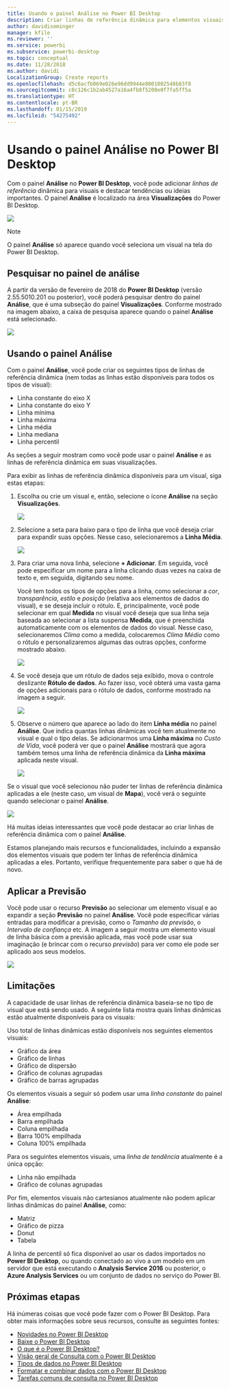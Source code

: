 ```yaml
---
title: Usando o painel Análise no Power BI Desktop
description: Criar linhas de referência dinâmica para elementos visuais no Power BI Desktop
author: davidiseminger
manager: kfile
ms.reviewer: ''
ms.service: powerbi
ms.subservice: powerbi-desktop
ms.topic: conceptual
ms.date: 11/28/2018
ms.author: davidi
LocalizationGroup: Create reports
ms.openlocfilehash: d5c6acfb069e026e96dd9944e8001002548b83f8
ms.sourcegitcommit: c8c126c1b2ab4527a16a4fb8f5208e0f7fa5ff5a
ms.translationtype: HT
ms.contentlocale: pt-BR
ms.lasthandoff: 01/15/2019
ms.locfileid: "54275492"
---
```

# <a name="using-the-analytics-pane-in-power-bi-desktop"></a>Usando o painel Análise no Power BI Desktop
Com o painel **Análise** no **Power BI Desktop**, você pode adicionar *linhas de referência* dinâmica para visuais e destacar tendências ou ideias importantes. O painel **Análise** é localizado na área **Visualizações** do Power BI Desktop.

![](media/desktop-analytics-pane/analytics-pane_1.png)

> [!NOTE]
> O painel **Análise** só aparece quando você seleciona um visual na tela do Power BI Desktop.

## <a name="search-within-the-analytics-pane"></a>Pesquisar no painel de análise
A partir da versão de fevereiro de 2018 do **Power BI Desktop** (versão 2.55.5010.201 ou posterior), você poderá pesquisar dentro do painel **Análise**, que é uma subseção do painel **Visualizações**. Conforme mostrado na imagem abaixo, a caixa de pesquisa aparece quando o painel **Análise** está selecionado.

![](media/desktop-analytics-pane/analytics-pane_1b.png)

## <a name="using-the-analytics-pane"></a>Usando o painel Análise
Com o painel **Análise**, você pode criar os seguintes tipos de linhas de referência dinâmica (nem todas as linhas estão disponíveis para todos os tipos de visual):

* Linha constante do eixo X
* Linha constante do eixo Y
* Linha mínima
* Linha máxima
* Linha média
* Linha mediana
* Linha percentil

As seções a seguir mostram como você pode usar o painel **Análise** e as linhas de referência dinâmica em suas visualizações.

Para exibir as linhas de referência dinâmica disponíveis para um visual, siga estas etapas:

1. Escolha ou crie um visual e, então, selecione o ícone **Análise** na seção **Visualizações**.
   
   ![](media/desktop-analytics-pane/analytics-pane_2.png)
2. Selecione a seta para baixo para o tipo de linha que você deseja criar para expandir suas opções. Nesse caso, selecionaremos a **Linha Média**.
   
   ![](media/desktop-analytics-pane/analytics-pane_3.png)
3. Para criar uma nova linha, selecione **+ Adicionar**. Em seguida, você pode especificar um nome para a linha clicando duas vezes na caixa de texto e, em seguida, digitando seu nome.
   
   Você tem todos os tipos de opções para a linha, como selecionar a *cor*, *transparência*, *estilo* e *posição* (relativa aos elementos de dados do visual), e se deseja incluir o rótulo. E, principalmente, você pode selecionar em qual **Medida** no visual você deseja que sua linha seja baseada ao selecionar a lista suspensa **Medida**, que é preenchida automaticamente com os elementos de dados do visual. Nesse caso, selecionaremos *Clima* como a medida, colocaremos *Clima Médio* como o rótulo e personalizaremos algumas das outras opções, conforme mostrado abaixo.
   
   ![](media/desktop-analytics-pane/analytics-pane_4.png)
4. Se você deseja que um rótulo de dados seja exibido, mova o controle deslizante **Rótulo de dados**. Ao fazer isso, você obterá uma vasta gama de opções adicionais para o rótulo de dados, conforme mostrado na imagem a seguir.
   
   ![](media/desktop-analytics-pane/analytics-pane_5.png)
5. Observe o número que aparece ao lado do item **Linha média** no painel **Análise**. Que indica quantas linhas dinâmicas você tem atualmente no visual e qual o tipo delas. Se adicionarmos uma **Linha máxima** no *Custo de Vida*, você poderá ver que o painel **Análise** mostrará que agora também temos uma linha de referência dinâmica da **Linha máxima** aplicada neste visual.
   
   ![](media/desktop-analytics-pane/analytics-pane_6.png)

Se o visual que você selecionou não puder ter linhas de referência dinâmica aplicadas a ele (neste caso, um visual de **Mapa**), você verá o seguinte quando selecionar o painel **Análise**.

![](media/desktop-analytics-pane/analytics-pane_7.png)

Há muitas ideias interessantes que você pode destacar ao criar linhas de referência dinâmica com o painel **Análise**.

Estamos planejando mais recursos e funcionalidades, incluindo a expansão dos elementos visuais que podem ter linhas de referência dinâmica aplicadas a eles. Portanto, verifique frequentemente para saber o que há de novo.

## <a name="apply-forecasting"></a>Aplicar a Previsão
Você pode usar o recurso **Previsão** ao selecionar um elemento visual e ao expandir a seção **Previsão** no painel **Análise**. Você pode especificar várias entradas para modificar a previsão, como o *Tamanho da previsão*, o *Intervalo de confiança* etc. A imagem a seguir mostra um elemento visual de linha básica com a previsão aplicada, mas você pode usar sua imaginação (e brincar com o recurso *previsão*) para ver como ele pode ser aplicado aos seus modelos.

![](media/desktop-analytics-pane/analytics-pane_8.png)

## <a name="limitations"></a>Limitações
A capacidade de usar linhas de referência dinâmica baseia-se no tipo de visual que está sendo usado. A seguinte lista mostra quais linhas dinâmicas estão atualmente disponíveis para os visuais:

Uso total de linhas dinâmicas estão disponíveis nos seguintes elementos visuais:

* Gráfico da área
* Gráfico de linhas
* Gráfico de dispersão
* Gráfico de colunas agrupadas
* Gráfico de barras agrupadas

Os elementos visuais a seguir só podem usar uma *linha constante* do painel **Análise**:

* Área empilhada
* Barra empilhada
* Coluna empilhada
* Barra 100% empilhada
* Coluna 100% empilhada

Para os seguintes elementos visuais, uma *linha de tendência* atualmente é a única opção:

* Linha não empilhada
* Gráfico de colunas agrupadas

Por fim, elementos visuais não cartesianos atualmente não podem aplicar linhas dinâmicas do painel **Análise**, como:

* Matriz
* Gráfico de pizza
* Donut
* Tabela

A linha de percentil só fica disponível ao usar os dados importados no **Power BI Desktop**, ou quando conectado ao vivo a um modelo em um servidor que está executando o **Analysis Service 2016** ou posterior, o **Azure Analysis Services** ou um conjunto de dados no serviço do Power BI. 

## <a name="next-steps"></a>Próximas etapas
Há inúmeras coisas que você pode fazer com o Power BI Desktop. Para obter mais informações sobre seus recursos, consulte as seguintes fontes:

* [Novidades no Power BI Desktop](desktop-latest-update.md)
* [Baixe o Power BI Desktop](desktop-get-the-desktop.md)
* [O que é o Power BI Desktop?](desktop-what-is-desktop.md)
* [Visão geral de Consulta com o Power BI Desktop](desktop-query-overview.md)
* [Tipos de dados no Power BI Desktop](desktop-data-types.md)
* [Formatar e combinar dados com o Power BI Desktop](desktop-shape-and-combine-data.md)
* [Tarefas comuns de consulta no Power BI Desktop](desktop-common-query-tasks.md)    

